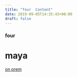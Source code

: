 ```yaml
---
title: "four  Content"
date: 2019-09-05T14:35:43+08:00
draft: false
---
```

### four
# maya
[on prem](https://github.com/lab798/aws-dr-samples/tree/master/aws-on-premise-to-aws-backup)
